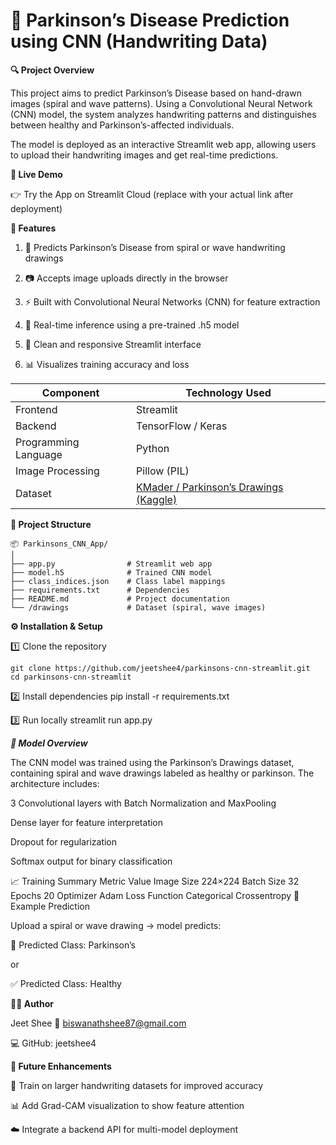 # 🧠 Parkinson’s Disease Prediction using CNN (Handwriting Data)
**🔍 Project Overview**

This project aims to predict Parkinson’s Disease based on hand-drawn images (spiral and wave patterns).
Using a Convolutional Neural Network (CNN) model, the system analyzes handwriting patterns and distinguishes between healthy and Parkinson’s-affected individuals.

The model is deployed as an interactive Streamlit web app, allowing users to upload their handwriting images and get real-time predictions.

**🚀 Live Demo**

👉 Try the App on Streamlit Cloud
 (replace with your actual link after deployment)

**🧩 Features**

1. 🧬 Predicts Parkinson’s Disease from spiral or wave handwriting drawings

2. 📷 Accepts image uploads directly in the browser

3. ⚡ Built with Convolutional Neural Networks (CNN) for feature extraction

4. 🧠 Real-time inference using a pre-trained .h5 model

5. 🎨 Clean and responsive Streamlit interface

6. 📊 Visualizes training accuracy and loss




| Component            | Technology Used                                                                                      |
| -------------------- | ---------------------------------------------------------------------------------------------------- |
| Frontend             | Streamlit                                                                                            |
| Backend              | TensorFlow / Keras                                                                                   |
| Programming Language | Python                                                                                               |
| Image Processing     | Pillow (PIL)                                                                                         |
| Dataset              | [KMader / Parkinson’s Drawings (Kaggle)](https://www.kaggle.com/datasets/kmader/parkinsons-drawings) |



**📁 Project Structure**

```
📦 Parkinsons_CNN_App/
│
├── app.py                # Streamlit web app
├── model.h5              # Trained CNN model
├── class_indices.json    # Class label mappings
├── requirements.txt      # Dependencies
├── README.md             # Project documentation
└── /drawings             # Dataset (spiral, wave images)
```


**⚙️ Installation & Setup**


1️⃣ Clone the repository
```
git clone https://github.com/jeetshee4/parkinsons-cnn-streamlit.git
cd parkinsons-cnn-streamlit
```

2️⃣ Install dependencies
pip install -r requirements.txt

3️⃣ Run locally
streamlit run app.py

 

***🧮 Model Overview***

The CNN model was trained using the Parkinson’s Drawings dataset, containing spiral and wave drawings labeled as healthy or parkinson.
The architecture includes:

3 Convolutional layers with Batch Normalization and MaxPooling

Dense layer for feature interpretation

Dropout for regularization

Softmax output for binary classification

📈 Training Summary
Metric	Value
Image Size	224×224
Batch Size	32
Epochs	20
Optimizer	Adam
Loss Function	Categorical Crossentropy
💬 Example Prediction

Upload a spiral or wave drawing → model predicts:

🧠 Predicted Class: Parkinson’s


or

✅ Predicted Class: Healthy


**🧑‍💻 Author**

Jeet Shee
📧 biswanathshee87@gmail.com

💻 GitHub: jeetshee4


**🏁 Future Enhancements**

🔁 Train on larger handwriting datasets for improved accuracy

📊 Add Grad-CAM visualization to show feature attention

☁️ Integrate a backend API for multi-model deployment